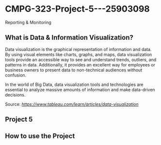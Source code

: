 # CMPG-323-Project-5---25903098
Reporting & Monitoring

## What is Data & Information Visualization?
Data visualization is the graphical representation of information and data. By using visual elements like charts, graphs, and maps, data visualization tools provide an accessible way to see and understand trends, outliers, and patterns in data. Additionally, it provides an excellent way for employees or business owners to present data to non-technical audiences without confusion.

In the world of Big Data, data visualization tools and technologies are essential to analyze massive amounts of information and make data-driven decisions.

Source: <cite>https://www.tableau.com/learn/articles/data-visualization</cite>

## Project 5




## How to use the Project


